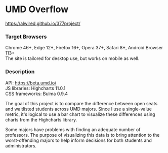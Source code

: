 # UMD Overflow
https://alwired.github.io/377project/

### Target Browsers
Chrome 46+, Edge 12+, Firefox 16+, Opera 37+, Safari 8+, Android Browser 113+  
The site is tailored for desktop use, but works on mobile as well.

### Description
API: https://beta.umd.io/  
JS libraries: Highcharts 11.0.1  
CSS frameworks: Bulma 0.9.4  

The goal of this project is to compare the difference between open seats and waitlisted students across UMD majors. Since I use a single-value metric, it's logical to use a bar chart to visualize these differences using charts from the Highcharts library.

Some majors have problems with finding an adequate number of professors. The purpose of visualizing this data is to bring attention to the worst-offending majors to help inform decisions for both students and administrators.
